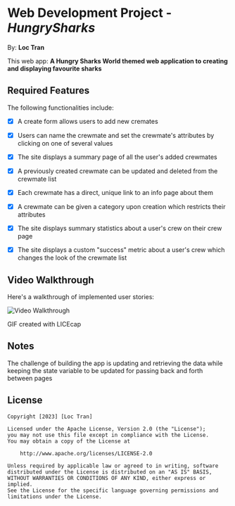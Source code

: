 # Web Development Project - *HungrySharks*

By: **Loc Tran**

This web app: **A Hungry Sharks World themed web application to creating and displaying favourite sharks**

## Required Features

The following functionalities include:

- [x] A create form allows users to add new cremates
- [x] Users can name the crewmate and set the crewmate's attributes by clicking on one of several values
- [x] The site displays a summary page of all the user's added crewmates
- [x] A previously created crewmate can be updated and deleted from the crewmate list
- [x] Each crewmate has a direct, unique link to an info page about them
- [x] A crewmate can be given a category upon creation which restricts their attributes
- [x] The site displays summary statistics about a user's crew on their crew page 
- [x] The site displays a custom "success" metric about a user's crew which changes the look of the crewmate list


## Video Walkthrough

Here's a walkthrough of implemented user stories:

<img src='public/demo.gif' title='Video Walkthrough' width='' alt='Video Walkthrough' />

<!-- Replace this with whatever GIF tool you used! -->
GIF created with LICEcap
<!-- Recommended tools:
[Kap](https://getkap.co/) for macOS
[ScreenToGif](https://www.screentogif.com/) for Windows
[peek](https://github.com/phw/peek) for Linux. -->

## Notes

The challenge of building the app is updating and retrieving the data while keeping the state variable to be updated for passing back and forth between pages

## License

    Copyright [2023] [Loc Tran]

    Licensed under the Apache License, Version 2.0 (the "License");
    you may not use this file except in compliance with the License.
    You may obtain a copy of the License at

        http://www.apache.org/licenses/LICENSE-2.0

    Unless required by applicable law or agreed to in writing, software
    distributed under the License is distributed on an "AS IS" BASIS,
    WITHOUT WARRANTIES OR CONDITIONS OF ANY KIND, either express or implied.
    See the License for the specific language governing permissions and
    limitations under the License.